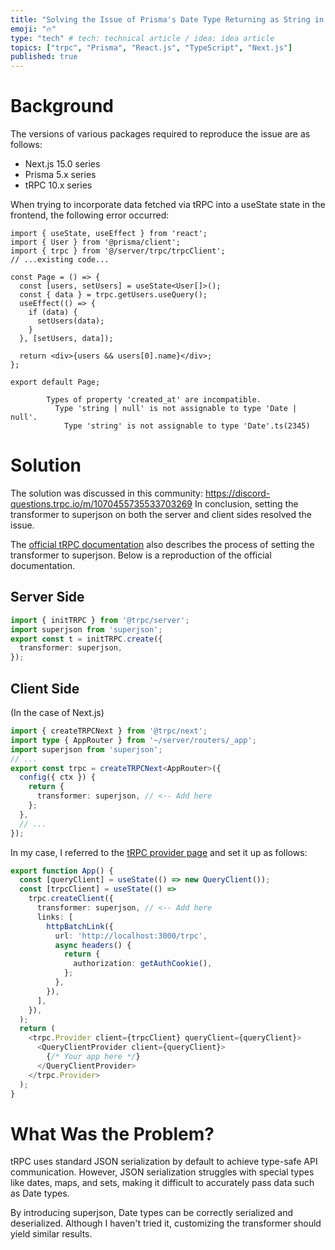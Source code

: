 ```yaml
---
title: "Solving the Issue of Prisma's Date Type Returning as String in tRPC with SuperJSON"
emoji: "🔥"
type: "tech" # tech: technical article / idea: idea article
topics: ["trpc", "Prisma", "React.js", "TypeScript", "Next.js"]
published: true
---
```


# Background

The versions of various packages required to reproduce the issue are as follows:

- Next.js 15.0 series
- Prisma 5.x series
- tRPC 10.x series

When trying to incorporate data fetched via tRPC into a useState state in the frontend, the following error occurred:

```tsx
import { useState, useEffect } from 'react';
import { User } from '@prisma/client';
import { trpc } from '@/server/trpc/trpcClient';
// ...existing code...

const Page = () => {
  const [users, setUsers] = useState<User[]>();
  const { data } = trpc.getUsers.useQuery();
  useEffect(() => {
    if (data) {
      setUsers(data);
    }
  }, [setUsers, data]);

  return <div>{users && users[0].name}</div>;
};

export default Page;
```

```text
        Types of property 'created_at' are incompatible.
          Type 'string | null' is not assignable to type 'Date | null'.
            Type 'string' is not assignable to type 'Date'.ts(2345)
```

# Solution

The solution was discussed in this community:
https://discord-questions.trpc.io/m/1070455735533703269
In conclusion, setting the transformer to superjson on both the server and client sides resolved the issue.

The [official tRPC documentation](https://trpc.io/docs/server/data-transformers) also describes the process of setting the transformer to superjson.
Below is a reproduction of the official documentation.

## Server Side
```ts
import { initTRPC } from '@trpc/server';
import superjson from 'superjson';
export const t = initTRPC.create({
  transformer: superjson,
});
```

## Client Side
(In the case of Next.js)
```ts
import { createTRPCNext } from '@trpc/next';
import type { AppRouter } from '~/server/routers/_app';
import superjson from 'superjson';
// ...
export const trpc = createTRPCNext<AppRouter>({
  config({ ctx }) {
    return {
      transformer: superjson, // <-- Add here
    };
  },
  // ...
});
```

In my case, I referred to the [tRPC provider page](https://trpc.io/docs/v10/client/react/setup#4-add-trpc-providers) and set it up as follows:

```ts
export function App() {
  const [queryClient] = useState(() => new QueryClient());
  const [trpcClient] = useState(() =>
    trpc.createClient({
      transformer: superjson, // <-- Add here
      links: [
        httpBatchLink({
          url: 'http://localhost:3000/trpc',
          async headers() {
            return {
              authorization: getAuthCookie(),
            };
          },
        }),
      ],
    }),
  );
  return (
    <trpc.Provider client={trpcClient} queryClient={queryClient}>
      <QueryClientProvider client={queryClient}>
        {/* Your app here */}
      </QueryClientProvider>
    </trpc.Provider>
  );
}
```

# What Was the Problem?

tRPC uses standard JSON serialization by default to achieve type-safe API communication.
However, JSON serialization struggles with special types like dates, maps, and sets, making it difficult to accurately pass data such as Date types.

By introducing superjson, Date types can be correctly serialized and deserialized.
Although I haven't tried it, customizing the transformer should yield similar results.
